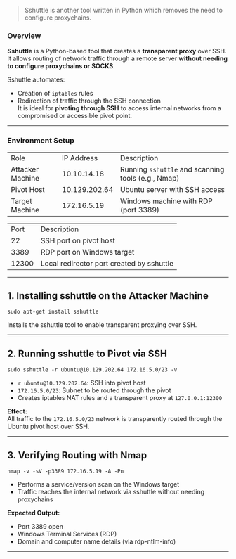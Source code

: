 > Sshuttle is another tool written in Python which removes the need to configure proxychains.

### Overview

**Sshuttle** is a Python-based tool that creates a **transparent proxy** over SSH. It allows routing of network traffic through a remote server **without needing to configure proxychains or SOCKS**.

Sshuttle automates:

- Creation of `iptables` rules
- Redirection of traffic through the SSH connection  
    It is ideal for **pivoting through SSH** to access internal networks from a compromised or accessible pivot point.

---

### Environment Setup

|   |   |   |
|---|---|---|
|Role|IP Address|Description|
|Attacker Machine|10.10.14.18|Running `sshuttle` and scanning tools (e.g., Nmap)|
|Pivot Host|10.129.202.64|Ubuntu server with SSH access|
|Target Machine|172.16.5.19|Windows machine with RDP (port 3389)|

|   |   |
|---|---|
|Port|Description|
|22|SSH port on pivot host|
|3389|RDP port on Windows target|
|12300|Local redirector port created by sshuttle|

---

## 1. Installing sshuttle on the Attacker Machine

```Shell
sudo apt-get install sshuttle
```

Installs the sshuttle tool to enable transparent proxying over SSH.

---

## 2. Running sshuttle to Pivot via SSH

```Shell
sudo sshuttle -r ubuntu@10.129.202.64 172.16.5.0/23 -v
```

- `r ubuntu@10.129.202.64`: SSH into pivot host
- `172.16.5.0/23`: Subnet to be routed through the pivot
- Creates iptables NAT rules and a transparent proxy at `127.0.0.1:12300`

**Effect:**  
All traffic to the `172.16.5.0/23` network is transparently routed through the Ubuntu pivot host over SSH.

---

## 3. Verifying Routing with Nmap

```Shell
nmap -v -sV -p3389 172.16.5.19 -A -Pn
```

- Performs a service/version scan on the Windows target
- Traffic reaches the internal network via sshuttle without needing proxychains

**Expected Output:**

- Port 3389 open
- Windows Terminal Services (RDP)
- Domain and computer name details (via rdp-ntlm-info)

---